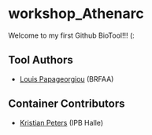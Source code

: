 # workshop_Athenarc

Welcome to my first Github BioTool!!!  (:

## Tool Authors 
-  [Louis Papageorgiou](http://www.bioacademy.gr/?lang=gr) (BRFAA)

## Container Contributors
- [Kristian Peters](https://github.com/korseby) (IPB Halle)
